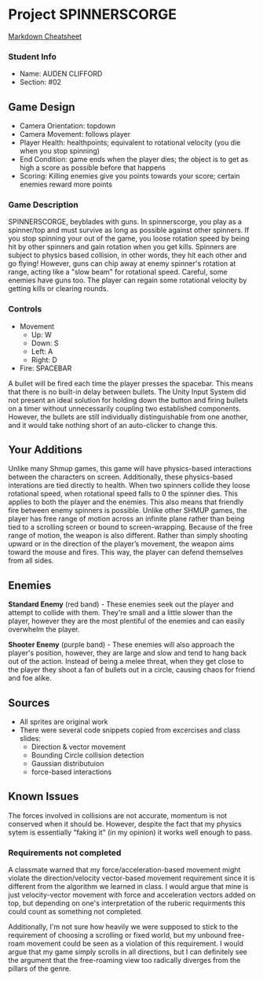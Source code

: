 # Project SPINNERSCORGE

[Markdown Cheatsheet](https://github.com/adam-p/markdown-here/wiki/Markdown-Here-Cheatsheet)

### Student Info

-   Name: AUDEN CLIFFORD
-   Section: #02

## Game Design

-   Camera Orientation: topdown
-   Camera Movement: follows player
-   Player Health: healthpoints; equivalent to rotational velocity (you die when you stop spinning)
-   End Condition: game ends when the player dies; the object is to get as high a score as possible before that happens
-   Scoring: Killing enemies give you points towards your score; certain enemies reward more points

### Game Description

SPINNERSCORGE, beyblades with guns. In spinnerscorge, you play as a spinner/top and must survive as long as possible against other spinners. If you stop spinning your out of the game, you loose rotation speed by being hit by other spinners and gain rotation when you get kills. Spinners are subject to physics based collision, in other words, they hit each other and go flying! However, guns can chip away at enemy spinner's rotation at range, acting like a "slow beam" for rotational speed. Careful, some enemies have guns too. The player can regain some rotational velocity by getting kills or clearing rounds.

### Controls

-   Movement
    -   Up: W
    -   Down: S
    -   Left: A
    -   Right: D
-   Fire: SPACEBAR

A bullet will be fired each time the player presses the spacebar. This means that there is no built-in delay between bullets. The Unity Input System did not present an ideal solution for holding down the button and firing bullets on a timer without unnecessarily coupling two established components. However, the bullets are still individually distinguishable from one another, and it would take nothing short of an auto-clicker to change this.

## Your Additions

Unlike many Shmup games, this game will have physics-based interactions between the characters on screen. Additionally, these physics-based interations are tied directly to health. When two spinners collide they loose rotational speed, when rotational speed falls to 0 the spinner dies. This applies to both the player and the enemies. This also means that friendly fire between enemy spinners is possible. Unlike other SHMUP games, the player has free range of motion across an infinite plane rather than being tied to a scrolling screen or bound to screen-wrapping. Because of the free range of motion, the weapon is also different. Rather than simply shooting upward or in the direction of the player’s movement, the weapon aims toward the mouse and fires. This way, the player can defend themselves from all sides. 

## Enemies

**Standard Enemy** (red band) - These enemies seek out the player and attempt to collide with them. They're small and a little slower than the player, however they are the most plentiful of the enemies and can easily overwhelm the player.

**Shooter Enemy** (purple band) - These enemies will also approach the player's position, however, they are large and slow and tend to hang back out of the action. Instead of being a melee threat, when they get close to the player they shoot a fan of bullets out in a circle, causing chaos for friend and foe alike.

## Sources

-   All sprites are original work
- There were several code snippets copied from excercises and class slides:
    - Direction & vector movement
    - Bounding Circle collision detection
    - Gaussian distributuion
    - force-based interactions

## Known Issues

The forces involved in collisions are not accurate, momentum is not conserved when it should be. However, despite the fact that my physics sytem is essentially "faking it" (in my opinion) it works well enough to pass.

### Requirements not completed

A classmate warned that my force/acceleration-based movement might violate the direction/velocity vector-based movement requirement since it is different from the algorithm we learned in class. I would argue that mine is just velocity-vector movement with force and acceleration vectors added on top, but depending on one's interpretation of the ruberic requirments this could count as something not completed. 

Additionally, I'm not sure how heavily we were supposed to stick to the requirement of choosing a scrolling or fixed world, but my unbound free-roam movement could be seen as a violation of this requirement. I would argue that my game simply scrolls in all directions, but I can definitely see the argument that the free-roaming view too radically diverges from the pillars of the genre.

